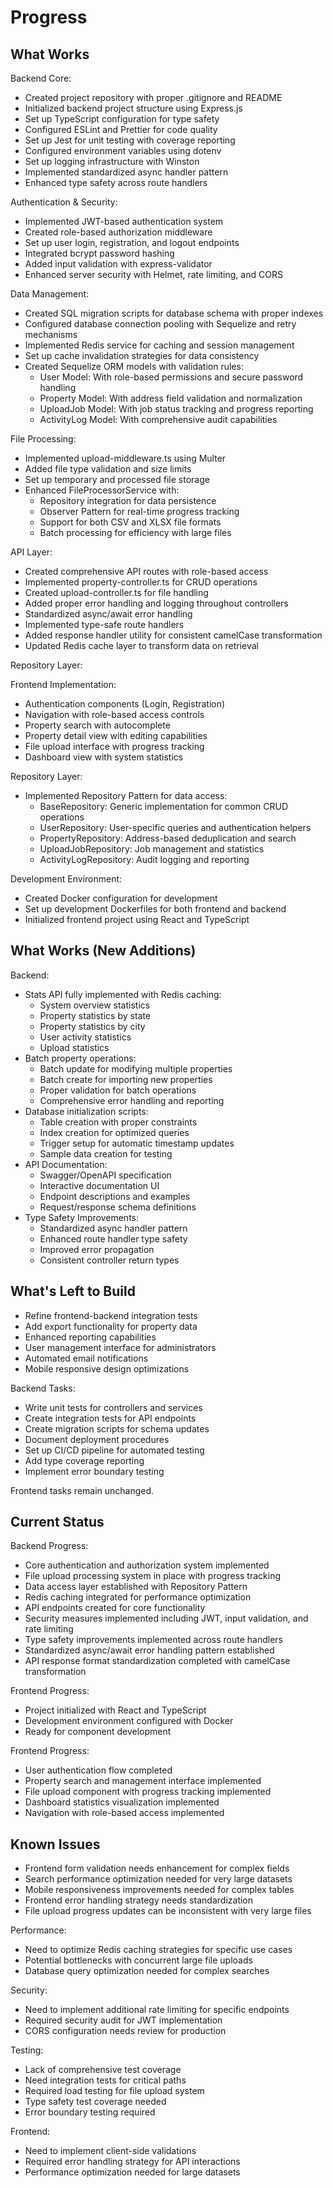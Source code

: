 # Progress

## What Works

Backend Core:

- Created project repository with proper .gitignore and README
- Initialized backend project structure using Express.js
- Set up TypeScript configuration for type safety
- Configured ESLint and Prettier for code quality
- Set up Jest for unit testing with coverage reporting
- Configured environment variables using dotenv
- Set up logging infrastructure with Winston
- Implemented standardized async handler pattern
- Enhanced type safety across route handlers

Authentication & Security:

- Implemented JWT-based authentication system
- Created role-based authorization middleware
- Set up user login, registration, and logout endpoints
- Integrated bcrypt password hashing
- Added input validation with express-validator
- Enhanced server security with Helmet, rate limiting, and CORS

Data Management:

- Created SQL migration scripts for database schema with proper indexes
- Configured database connection pooling with Sequelize and retry mechanisms
- Implemented Redis service for caching and session management
- Set up cache invalidation strategies for data consistency
- Created Sequelize ORM models with validation rules:
  - User Model: With role-based permissions and secure password handling
  - Property Model: With address field validation and normalization
  - UploadJob Model: With job status tracking and progress reporting
  - ActivityLog Model: With comprehensive audit capabilities

File Processing:

- Implemented upload-middleware.ts using Multer
- Added file type validation and size limits
- Set up temporary and processed file storage
- Enhanced FileProcessorService with:
  - Repository integration for data persistence
  - Observer Pattern for real-time progress tracking
  - Support for both CSV and XLSX file formats
  - Batch processing for efficiency with large files

API Layer:

- Created comprehensive API routes with role-based access
- Implemented property-controller.ts for CRUD operations
- Created upload-controller.ts for file handling
- Added proper error handling and logging throughout controllers
- Standardized async/await error handling
- Implemented type-safe route handlers
- Added response handler utility for consistent camelCase transformation
- Updated Redis cache layer to transform data on retrieval

Repository Layer:

Frontend Implementation:

- Authentication components (Login, Registration)
- Navigation with role-based access controls
- Property search with autocomplete
- Property detail view with editing capabilities
- File upload interface with progress tracking
- Dashboard view with system statistics

Repository Layer:

- Implemented Repository Pattern for data access:
  - BaseRepository: Generic implementation for common CRUD operations
  - UserRepository: User-specific queries and authentication helpers
  - PropertyRepository: Address-based deduplication and search
  - UploadJobRepository: Job management and statistics
  - ActivityLogRepository: Audit logging and reporting

Development Environment:

- Created Docker configuration for development
- Set up development Dockerfiles for both frontend and backend
- Initialized frontend project using React and TypeScript

## What Works (New Additions)

Backend:

- Stats API fully implemented with Redis caching:
  - System overview statistics
  - Property statistics by state
  - Property statistics by city
  - User activity statistics
  - Upload statistics
- Batch property operations:
  - Batch update for modifying multiple properties
  - Batch create for importing new properties
  - Proper validation for batch operations
  - Comprehensive error handling and reporting
- Database initialization scripts:
  - Table creation with proper constraints
  - Index creation for optimized queries
  - Trigger setup for automatic timestamp updates
  - Sample data creation for testing
- API Documentation:
  - Swagger/OpenAPI specification
  - Interactive documentation UI
  - Endpoint descriptions and examples
  - Request/response schema definitions
- Type Safety Improvements:
  - Standardized async handler pattern
  - Enhanced route handler type safety
  - Improved error propagation
  - Consistent controller return types

## What's Left to Build

- Refine frontend-backend integration tests
- Add export functionality for property data
- Enhanced reporting capabilities
- User management interface for administrators
- Automated email notifications
- Mobile responsive design optimizations

Backend Tasks:

- Write unit tests for controllers and services
- Create integration tests for API endpoints
- Create migration scripts for schema updates
- Document deployment procedures
- Set up CI/CD pipeline for automated testing
- Add type coverage reporting
- Implement error boundary testing

Frontend tasks remain unchanged.

## Current Status

Backend Progress:

- Core authentication and authorization system implemented
- File upload processing system in place with progress tracking
- Data access layer established with Repository Pattern
- Redis caching integrated for performance optimization
- API endpoints created for core functionality
- Security measures implemented including JWT, input validation, and rate limiting
- Type safety improvements implemented across route handlers
- Standardized async/await error handling pattern established
- API response format standardization completed with camelCase transformation

Frontend Progress:

- Project initialized with React and TypeScript
- Development environment configured with Docker
- Ready for component development

Frontend Progress:

- User authentication flow completed
- Property search and management interface implemented
- File upload component with progress tracking implemented
- Dashboard statistics visualization implemented
- Navigation with role-based access implemented

## Known Issues

- Frontend form validation needs enhancement for complex fields
- Search performance optimization needed for very large datasets
- Mobile responsiveness improvements needed for complex tables
- Frontend error handling strategy needs standardization
- File upload progress updates can be inconsistent with very large files

Performance:

- Need to optimize Redis caching strategies for specific use cases
- Potential bottlenecks with concurrent large file uploads
- Database query optimization needed for complex searches

Security:

- Need to implement additional rate limiting for specific endpoints
- Required security audit for JWT implementation
- CORS configuration needs review for production

Testing:

- Lack of comprehensive test coverage
- Need integration tests for critical paths
- Required load testing for file upload system
- Type safety test coverage needed
- Error boundary testing required

Frontend:

- Need to implement client-side validations
- Required error handling strategy for API interactions
- Performance optimization needed for large datasets
